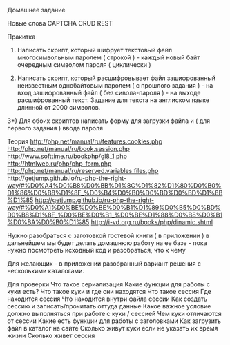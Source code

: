 
Домашнее задание

Новые слова
CAPTCHA
CRUD
REST

Пракитка
1) Написать скрипт, который шифрует текстовый файл многосимвольным паролем ( строкой )  - каждый новый байт очередным символом пароля ( циклически )

2) Написать скрипт, который расшифровывает файл зашифрованный неизвестным однобайтовым паролем ( с прошлого задания ) - на вход зашифрованный файл ( без сивола-пароля ) - на выходе расшифрованный текст. Задание для текста на англиском языке длинной от 2000 символов.

3*) Для обоих скриптов написать форму для загрузки файла и ( для первого задания ) ввода пароля

Теория
http://php.net/manual/ru/features.cookies.php
http://php.net/manual/ru/book.session.php
http://www.softtime.ru/bookphp/gl8_1.php
http://htmlweb.ru/php/php_form.php
http://php.net/manual/ru/reserved.variables.files.php
http://getjump.github.io/ru-php-the-right-way/#%D0%A4%D0%B8%D0%BB%D1%8C%D1%82%D1%80%D0%B0%D1%86%D0%B8%D1%8F_%D0%B4%D0%B0%D0%BD%D0%BD%D1%8B%D1%85
http://getjump.github.io/ru-php-the-right-way/#%D0%A1%D0%BE%D0%BE%D0%B1%D1%89%D0%B5%D0%BD%D0%B8%D1%8F_%D0%BE%D0%B1_%D0%BE%D1%88%D0%B8%D0%B1%D0%BA%D0%B0%D1%85
http://i-vd.org.ru/books/php/dinamic.shtml

Нужно разобраться с заготовкой гостевой книги ( в приложении ) в дальнейшем мы будет делать домашнюю работу на ее базе - пока нужно посмотреть исходный код и разобраться, что к чему

Для желающих - в приложении разобранный вариант решения с несколькими каталогами.

Для проверки
Что такое сериализация
Какие функции для работы с куки есть?
Что такое куки и где они находятся
Что такое сессия
Где находится сессия
Что находится внутри файла сессии
Как создать сессию и записать/прочитать оттуда данные
Какое важное условие должно выполняться при работе с куки / сессией
Чем куки отличаются от сессии
Какие есть функции для работы с заголовками
Как загрузить файл в каталог на сайте
Сколько живут куки если не указать их время жизни
Сколько живет сессия
